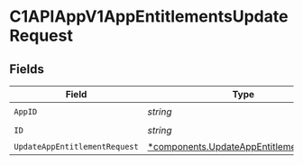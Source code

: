 # C1APIAppV1AppEntitlementsUpdateRequest


## Fields

| Field                                                                                             | Type                                                                                              | Required                                                                                          | Description                                                                                       |
| ------------------------------------------------------------------------------------------------- | ------------------------------------------------------------------------------------------------- | ------------------------------------------------------------------------------------------------- | ------------------------------------------------------------------------------------------------- |
| `AppID`                                                                                           | *string*                                                                                          | :heavy_check_mark:                                                                                | N/A                                                                                               |
| `ID`                                                                                              | *string*                                                                                          | :heavy_check_mark:                                                                                | N/A                                                                                               |
| `UpdateAppEntitlementRequest`                                                                     | [*components.UpdateAppEntitlementRequest](../../models/components/updateappentitlementrequest.md) | :heavy_minus_sign:                                                                                | N/A                                                                                               |